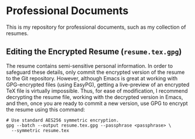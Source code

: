 # Professional Documents

This is my repository for professional documents, such as my collection of
resumes.

## Editing the Encrypted Resume (`resume.tex.gpg`)

The resume contains semi-sensitive personal information. In order to safeguard
these details, only commit the encrypted version of the resume to the Git
repository. However, although Emacs is great at working with GPG-encrypted files
(using EasyPG), getting a live-preview of an encrypted TeX file is virtually
impossible. Thus, for ease of modification, I recommend decrypting the resume
file, working with the decrypted version in Emacs, and then, once you are ready
to commit a new version, use GPG to encrypt the resume using this command:

```shell
# Use standard AES256 symmetric encryption.
gpg --batch --output resume.tex.gpg --passphrase <passphrase> \
  --symmetric resume.tex
```
